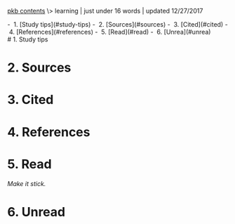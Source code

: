 <p class="path"><a href="../pkb.html">pkb contents</a> \> learning | just under 16 words | updated 12/27/2017</p><div class="TOC">- &nbsp;1. [Study tips](#study-tips)
- &nbsp;2. [Sources](#sources)
- &nbsp;3. [Cited](#cited)
- &nbsp;4. [References](#references)
- &nbsp;5. [Read](#read)
- &nbsp;6. [Unrea](#unrea)
</div>
# 1. Study tips

# 2. Sources

# 3. Cited

# 4. References

# 5. Read

_Make it stick._

# 6. Unread